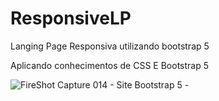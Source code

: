 # ResponsiveLP
Langing Page Responsiva utilizando bootstrap 5

Aplicando conhecimentos de CSS E Bootstrap 5

![FireShot Capture 014 - Site Bootstrap 5 - ](https://user-images.githubusercontent.com/89467421/233228232-762e8852-8e9b-4741-84ae-4d60b2481414.png)


